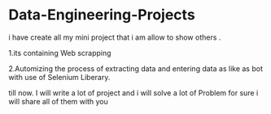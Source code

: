 # Data-Engineering-Projects

i have create all my mini project that i am allow to show others .

1.its containing Web scrapping 

2.Automizing the process of extracting data and entering data as like as bot with use of Selenium Liberary.


till now. 
I will write a lot of project and i will solve a lot of Problem
for sure i will share all of them with you
